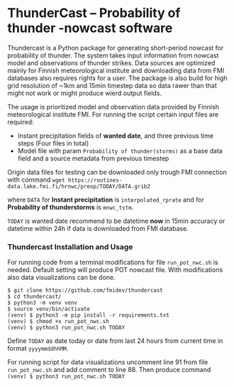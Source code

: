 # ThunderCast – Probability of thunder -nowcast software

Thundercast is a Python package for generating short-period nowcast for probability of thunder. 
The system takes input information from nowcast model and observations of thunder strikes. 
Data sources are optimized mainly for Finnish meteorological institute and downloading data from FMI databases also
requires rights for a user. 
The package is also build for high grid resolution of ~1km and 15min timestep data 
so data rawer than that might not work or might produce wierd output fields.

The usage is prioritized model and observation data provided by Finnish meteorological institute FMI. 
For running the script certain input files are required:
- Instant precipitation fields of **wanted date**, and three previous time steps (Four files in total)
- Model file with param `Probability of thunder(storms)` as a base data field and a source metadata from previous timestep

Origin data files for testing can be downloaded only trough FMI connection with command
```wget https://routines-data.lake.fmi.fi/hrnwc/preop/TODAY/DATA.grib2```

where `DATA` for **Instant precipitation** is `interpolated_rprate` and for 
**Probability of thunderstorms** is `mnwc_tstm`. 

`TODAY` is wanted date recommend to be datetime **now** in 15min accuracy or datetime within 24h if data is downloaded from FMI database.

### Thundercast Installation and Usage 
For running code from a terminal modifications for file `run_pot_nwc.sh` is needed. 
Default setting will produce POT nowcast file. 
With modifications also data visualizations can be done. 


```
$ git clone https://github.com/fmidev/thundercast
$ cd thundercast/
$ python3 -m venv venv
$ source venv/bin/activate
(venv) $ python3 -m pip install -r requirements.txt
(venv) $ chmod +x run_pot_nwc.sh
(venv) $ python3 run_pot_nwc.sh TODAY
```
Define `TODAY` as date today or date from last 24 hours from current time in format `yyyymmddhhMM`.

For running script for data visualizations uncomment line 91 from file `run_pot_nwc.sh`
and add comment to line 88. Then produce command `(venv) $ python3 run_pot_nwc.sh TODAY`